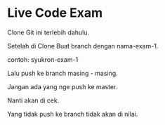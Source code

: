 # Live Code Exam

Clone Git ini terlebih dahulu.

Setelah di Clone Buat branch dengan nama-exam-1.

contoh: syukron-exam-1

Lalu push ke branch masing - masing.

Jangan ada yang nge push ke master.

Nanti akan di cek.

Yang tidak push ke branch tidak akan di nilai.

